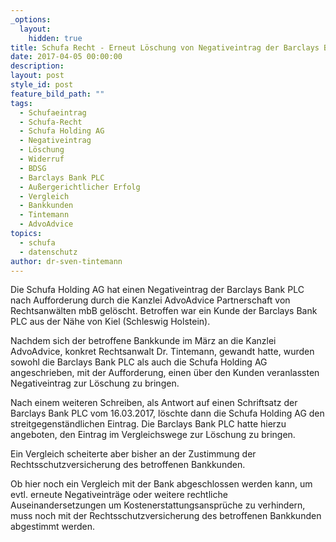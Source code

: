 ```yaml
---
_options:
  layout:
    hidden: true
title: Schufa Recht - Erneut Löschung von Negativeintrag der Barclays Bank erreicht
date: 2017-04-05 00:00:00
description:
layout: post
style_id: post
feature_bild_path: ""
tags:
  - Schufaeintrag
  - Schufa-Recht
  - Schufa Holding AG
  - Negativeintrag
  - Löschung
  - Widerruf
  - BDSG
  - Barclays Bank PLC
  - Außergerichtlicher Erfolg
  - Vergleich
  - Bankkunden
  - Tintemann
  - AdvoAdvice
topics:
  - schufa
  - datenschutz
author: dr-sven-tintemann
---
```



Die Schufa Holding AG hat einen Negativeintrag der Barclays Bank PLC nach Aufforderung durch die Kanzlei AdvoAdvice Partnerschaft von Rechtsanwälten mbB gelöscht. Betroffen war ein Kunde der Barclays Bank PLC aus der Nähe von Kiel (Schleswig Holstein).

Nachdem sich der betroffene Bankkunde im März an die Kanzlei AdvoAdvice, konkret Rechtsanwalt Dr. Tintemann, gewandt hatte, wurden sowohl die Barclays Bank PLC als auch die Schufa Holding AG angeschrieben, mit der Aufforderung, einen über den Kunden veranlassten Negativeintrag zur Löschung zu bringen.

Nach einem weiteren Schreiben, als Antwort auf einen Schriftsatz der Barclays Bank PLC vom 16.03.2017, löschte dann die Schufa Holding AG den streitgegenständlichen Eintrag. Die Barclays Bank PLC hatte hierzu angeboten, den Eintrag im Vergleichswege zur Löschung zu bringen.

Ein Vergleich scheiterte aber bisher an der Zustimmung der Rechtsschutzversicherung des betroffenen Bankkunden.

Ob hier noch ein Vergleich mit der Bank abgeschlossen werden kann, um evtl. erneute Negativeinträge oder weitere rechtliche Auseinandersetzungen um Kostenerstattungsansprüche zu verhindern, muss noch mit der Rechtsschutzversicherung des betroffenen Bankkunden abgestimmt werden.